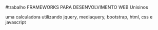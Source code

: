 #trabalho FRAMEWORKS PARA DESENVOLVIMENTO WEB Unisinos

uma calculadora utilizando jquery, mediaquery, bootstrap, html, css e javascript
